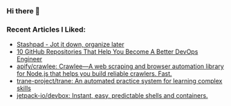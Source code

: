 ### Hi there 👋

<!--
**AporiaAviel/AporiaAviel** is a ✨ _special_ ✨ repository because its `README.md` (this file) appears on your GitHub profile.

Here are some ideas to get you started:

- 🔭 I’m currently working on ...
- 🌱 I’m currently learning ...
- 👯 I’m looking to collaborate on ...
- 🤔 I’m looking for help with ...
- 💬 Ask me about ...
- 📫 How to reach me: ...
- 😄 Pronouns: ...
- ⚡ Fun fact: ...
-->

### Recent Articles I Liked:
<!-- daily.dev BOOKMARKS:START -->
- [Stashpad - Jot it down, organize later](https://app.daily.dev/posts/Dm6Q_qYsF?utm_source=rss&utm_medium=bookmarks&utm_campaign=hkZyw3MsbnmTEcaw1gWnR)
- [10 GitHub Repositories That Help You Become A Better DevOps Engineer](https://app.daily.dev/posts/bQ6bDwQJS?utm_source=rss&utm_medium=bookmarks&utm_campaign=hkZyw3MsbnmTEcaw1gWnR)
- [apify/crawlee: Crawlee—A web scraping and browser automation library for Node.js that helps you build reliable crawlers. Fast.](https://app.daily.dev/posts/-c8AAT_4l?utm_source=rss&utm_medium=bookmarks&utm_campaign=hkZyw3MsbnmTEcaw1gWnR)
- [trane-project/trane: An automated practice system for learning complex skills](https://app.daily.dev/posts/6OvgNoiJ0?utm_source=rss&utm_medium=bookmarks&utm_campaign=hkZyw3MsbnmTEcaw1gWnR)
- [jetpack-io/devbox: Instant, easy, predictable shells and containers.](https://app.daily.dev/posts/QYt14E777?utm_source=rss&utm_medium=bookmarks&utm_campaign=hkZyw3MsbnmTEcaw1gWnR)
<!-- daily.dev BOOKMARKS:END -->
